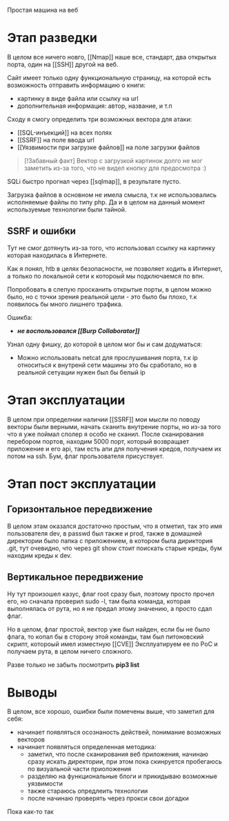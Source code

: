 Простая машина на веб

# Этап разведки

В целом все ничего новго, [[Nmap]] наше все, стандарт, два открытых порта, один на [[SSH]] другой на веб.

Сайт имеет только одну функциональную страницу, на которой есть возможность отправить информацию о книги:
- картинку в виде файла  или ссылку на url
- дополнительная информация: автор, название, и т.п

Сходу я смогу определить три возможных вектора для атаки:
- [[SQL-инъекций]] на всех полях
- [[SSRF]] на поле ввода url
- [[Уязвимости при загрузке файлов]] на поле загрузки файлов

>[!Забавный факт]
>Вектор с загрузкой картинок долго не мог заметить из-за того, что не видел кнопку для предосмотра :)

SQLi быстро прогнал через [[sqlmap]], в результате пусто.

Загрузка файлов в основном не имела смысла, т.к не использовались исполняемые файлы по типу php. Да и в целом на данный момент используемые технологии были тайной.

## SSRF и ошибки

Тут не смог дотянуть из-за того, что использовал ссылку на картинку которая находилась в Интернете.

Как я понял, htb в целях безопасности, не позволяет ходить в Интернет, а только по локальной сети  к котороый мы подключаемся по  впн.

Попробовать в слепую просканить открытые порты, в целом можно было, но с точки зрения реальной цели - это было бы плохо, т.к появилось бы много лишнего трафика.

Ошикба:
- ***не воспользовался [[Burp Collaborator]]***

Узнал одну фишку, до которой в целом мог бы и сам додуматься:
- Можно использовать netcat для прослушивания порта, т.к ip относиться к внутренй сети машины это бы сработало, но в реальной сетуации нужен был бы белый ip

# Этап эксплуатации

В целом при определнии наличии [[SSRF]] мои мысли по поводу векторы были верными, начать сканить внутрение порты, но из-за того что я уже поймал сполер я особо не сканил.
После сканирования перебором портов, находим 5000 порт, который возвращает приложение и его api, там есть апи для получения кредов, получаем их потом на ssh. Бум, флаг прользователя присуствует.

# Этап пост эксплуатации

## Горизонтальное передвижение
В целом этам оказался достаточно простым, что я отметил, так это имя пользователя dev, в passwd был также и prod, также в домашней директории  было папка с приложением, в котором была дириктория .git, тут очевидно, что через git show стоит поискать старые креды, бум находим креды к dev.

## Вертикальное передвижение
 Ну тут произошел казус,  флаг root сразу был, поэтому просто прочел его, но сначала проверил  sudo -l, там была команда, которая выполнялась от рута, но я не предал этому значению, а просто сдал флаг.

Но в целом, флаг простой, вектор уже был найден, если бы не было флага, то копал бы в сторону этой команды, там был питоновский скрипт, котороый имел изместную [[CVE]]
Эксплуатируем ее по PoC и получаем рута, в целом ничего сложного.

Разве только не забыть посмотрить **pip3 list**

# Выводы

В целом, все хорошо, ошибки были помечены выше, что заметил для себя:
- начинает появляться осознаность действей, понимание возможных векторов
- начинает появляться определенная методика:
	- заметил, что после сканирования веб приложения, начинаю сразу искать директории, при этом пока скинруется пробегаюсь по визуальной части приоложения
	- разделяю на функциональные блоги и прикидываю возможные уязвимости
	- также стараюсь опредлеить технологии
	- после начинаю проверять через прокси свои догадки

Пока как-то так
